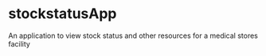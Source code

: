 # stockstatusApp
An application to view stock status and other resources for a medical stores facility
